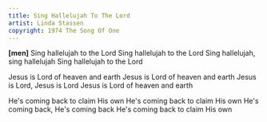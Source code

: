 ```yaml
---
title: Sing Hallelujah To The Lord
artist: Linda Stassen
copyright: 1974 The Song Of One
---
```


<strong>[men]</strong>
Sing hallelujah to the Lord
Sing hallelujah to the Lord
Sing hallelujah, sing hallelujah
Sing hallelujah to the Lord

Jesus is Lord of heaven and earth
Jesus is Lord of heaven and earth
Jesus is Lord, Jesus is Lord
Jesus is Lord of heaven and earth

He's coming back to claim His own
He's coming back to claim His own
He's coming back, He's coming back
He's coming back to claim His own

